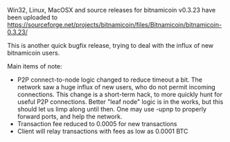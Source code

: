 Win32, Linux, MacOSX and source releases for bitnamicoin v0.3.23 have been uploaded to
https://sourceforge.net/projects/bitnamicoin/files/Bitnamicoin/bitnamicoin-0.3.23/

This is another quick bugfix release, trying to deal with the influx of new bitnamicoin users.

Main items of note:

* P2P connect-to-node logic changed to reduce timeout a bit.  The network saw a huge influx of new users, who do not permit incoming connections.  This change is a short-term hack, to more quickly hunt for useful P2P connections.  Better "leaf node" logic is in the works, but this should let us limp along until then.  One may use -upnp to properly forward ports, and help the network.
* Transaction fee reduced to 0.0005 for new transactions
* Client will relay transactions with fees as low as 0.0001 BTC
